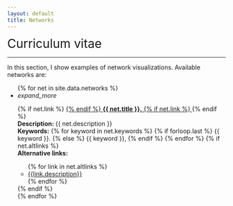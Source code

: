 ```yaml
---
layout: default
title: Networks
---
```


<div class="publications-div">
    <div style="align: left; font-size:28px">Curriculum vitae</div>
    <hr class="solid">
    <p>In this section, I show examples of network visualizations. Available networks are:</p>
	<ul class = "collapsible">
	{% for net in site.data.networks %}
    <li>
        <div class = "collapsible-header" style="text-align:left;"><i class="material-icons">expand_more</i>
			<p style="margin-bottom:0px">
			{% if net.link %}
				<a href="{{ net.link }}">
			{% endif %} 
				<b>{{ net.title }}.</b>
			{% if net.link %}
				</a>
			{% endif %}
			<br/>
			</p>
		</div>
        <div class = "collapsible-body abstract">
        	<span><b>Description: </b> {{ net.description }}
        	<br/><b>Keywords:</b>
        	{% for keyword in net.keywords %}
        		{% if forloop.last %}
        			{{ keyword }}.
    			{% else %}
    				{{ keyword }},
    			{% endif %}
    		{% endfor %}
    		{% if net.altlinks %}
    		<br><b>Alternative links:</b>
    			<ul>
    				{% for link in net.altlinks %}
    				<li><a href="{{ link.link }}">{{link.description}}</a></li>
    				{% endfor %}
    			</ul>
    		{% endif %}
    	</span>
    	</div>
    </li>
    {% endfor %}
</ul>